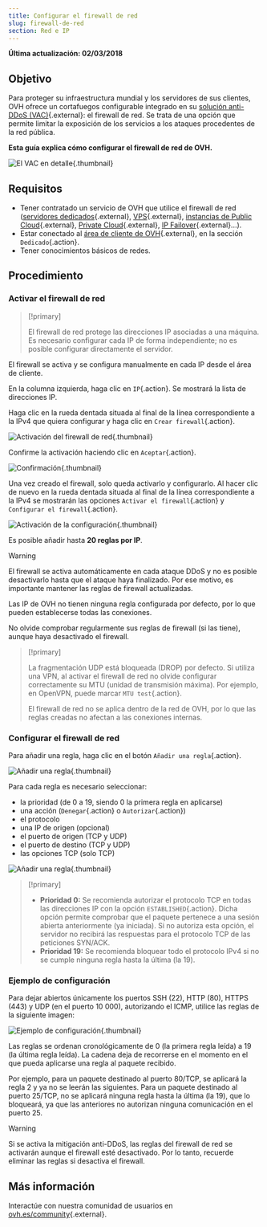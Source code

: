 ```yaml
---
title: Configurar el firewall de red
slug: firewall-de-red
section: Red e IP
---
```


**Última actualización: 02/03/2018**

## Objetivo

Para proteger su infraestructura mundial y los servidores de sus clientes, OVH ofrece un cortafuegos configurable integrado en su [solución anti-DDoS (VAC)](https://www.ovh.es/anti-ddos/){.external}: el firewall de red. Se trata de una opción que permite limitar la exposición de los servicios a los ataques procedentes de la red pública.

**Esta guía explica cómo configurar el firewall de red de OVH.**

![El VAC en detalle](images/vac-inside.png){.thumbnail}


## Requisitos

- Tener contratado un servicio de OVH que utilice el firewall de red ([servidores dedicados](https://www.ovh.es/servidores_dedicados/){.external}, [VPS](https://www.ovh.es/vps/){.external}, [instancias de Public Cloud](https://www.ovh.es/public-cloud/instancias/){.external}, [Private Cloud](https://www.ovh.es/private-cloud/){.external}, [IP Failover](https://www.ovh.es/servidores_dedicados/ip_failover.xml){.external}...).
- Estar conectado al [área de cliente de OVH](https://www.ovh.com/auth/?action=gotomanager){.external}, en la sección `Dedicado`{.action}.
- Tener conocimientos básicos de redes.


## Procedimiento

### Activar el firewall de red

> [!primary]
>
> El firewall de red protege las direcciones IP asociadas a una máquina. Es necesario configurar cada IP de forma independiente; no es posible configurar directamente el servidor.
> 

El firewall se activa y se configura manualmente en cada IP desde el área de cliente. 

En la columna izquierda, haga clic en `IP`{.action}. Se mostrará la lista de direcciones IP.

Haga clic en la rueda dentada situada al final de la línea correspondiente a la IPv4 que quiera configurar y haga clic en `Crear firewall`{.action}.

![Activación del firewall de red](images/firewall_creation.png){.thumbnail}

Confirme la activación haciendo clic en `Aceptar`{.action}.

![Confirmación](images/creationvalid.png){.thumbnail}

Una vez creado el firewall, solo queda activarlo y configurarlo. Al hacer clic de nuevo en la rueda dentada situada al final de la línea correspondiente a la IPv4 se mostrarán las opciones `Activar el firewall`{.action} y `Configurar el firewall`{.action}.

![Activación de la configuración](images/activationconfig.png){.thumbnail}

Es posible añadir hasta **20 reglas por IP**.


> [!warning]
>
> El firewall se activa automáticamente en cada ataque DDoS y no es posible desactivarlo hasta que el ataque haya finalizado. Por ese motivo, es importante mantener las reglas de firewall actualizadas.
>
> Las IP de OVH no tienen ninguna regla configurada por defecto, por lo que pueden establecerse todas las conexiones.
>
> No olvide comprobar regularmente sus reglas de firewall (si las tiene), aunque haya desactivado el firewall.
> 



> [!primary]
>
> La fragmentación UDP está bloqueada (DROP) por defecto. Si utiliza una VPN, al activar el firewall de red no olvide configurar correctamente su MTU (unidad de transmisión máxima). Por ejemplo, en OpenVPN, puede marcar `MTU test`{.action}.
>
> El firewall de red no se aplica dentro de la red de OVH, por lo que las reglas creadas no afectan a las conexiones internas.
>


### Configurar el firewall de red

Para añadir una regla, haga clic en el botón `Añadir una regla`{.action}.


![Añadir una regla](images/ajoutregle1.png){.thumbnail}

Para cada regla es necesario seleccionar:

- la prioridad (de 0 a 19, siendo 0 la primera regla en aplicarse)
- una acción (`Denegar`{.action} o `Autorizar`{.action})
- el protocolo
- una IP de origen (opcional)
- el puerto de origen (TCP y UDP)
- el puerto de destino (TCP y UDP)
- las opciones TCP (solo TCP)


![Añadir una regla](images/ajoutregle4.png){.thumbnail}


> [!primary]
>
> - **Prioridad 0:** Se recomienda autorizar el protocolo TCP en todas las direcciones IP con la opción `ESTABLISHED`{.action}. Dicha opción permite comprobar que el paquete pertenece a una sesión abierta anteriormente (ya iniciada). Si no autoriza esta opción, el servidor no recibirá las respuestas para el protocolo TCP de las peticiones SYN/ACK.
> - **Prioridad 19:** Se recomienda bloquear todo el protocolo IPv4 si no se cumple ninguna regla hasta la última (la 19).
> 


### Ejemplo de configuración

Para dejar abiertos únicamente los puertos SSH (22), HTTP (80), HTTPS (443) y UDP (en el puerto 10 000), autorizando el ICMP, utilice las reglas de la siguiente imagen: 

![Ejemplo de configuración](images/exemple.png){.thumbnail}

Las reglas se ordenan cronológicamente de 0 (la primera regla leída) a 19 (la última regla leída). La cadena deja de recorrerse en el momento en el que pueda aplicarse una regla al paquete recibido.

Por ejemplo, para un paquete destinado al puerto 80/TCP, se aplicará la regla 2 y ya no se leerán las siguientes. Para un paquete destinado al puerto 25/TCP, no se aplicará ninguna regla hasta la última (la 19), que lo bloqueará, ya que las anteriores no autorizan ninguna comunicación en el puerto 25.

> [!warning]
>
> Si se activa la mitigación anti-DDoS, las reglas del firewall de red se activarán aunque el firewall esté desactivado. Por lo tanto, recuerde eliminar las reglas si desactiva el firewall.
> 

## Más información

Interactúe con nuestra comunidad de usuarios en [ovh.es/community](https://www.ovh.es/community/){.external}.

